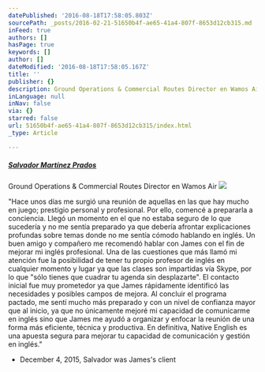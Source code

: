 ```yaml
---
datePublished: '2016-08-18T17:58:05.803Z'
sourcePath: _posts/2016-02-21-51650b4f-ae65-41a4-807f-8653d12cb315.md
inFeed: true
authors: []
hasPage: true
keywords: []
author: []
dateModified: '2016-08-18T17:58:05.167Z'
title: ''
publisher: {}
description: Ground Operations & Commercial Routes Director en Wamos Air
inLanguage: null
inNav: false
via: {}
starred: false
url: 51650b4f-ae65-41a4-807f-8653d12cb315/index.html
_type: Article

---
```

##### **[Salvador Martínez Prados][0]**

Ground Operations & Commercial Routes Director en Wamos Air
![](https://s3-us-west-2.amazonaws.com/the-grid-img/p/b447b09267b62521eb5a200c2f390729b9fe2573.jpg)

"Hace unos días me surgió una reunión de aquellas en las que hay mucho en juego; prestigio personal y profesional. Por ello, comencé a prepararla a conciencia. Llegó un momento en el que no estaba seguro de lo que sucedería y no me sentía preparado ya que debería afrontar explicaciones profundas sobre temas donde no me sentía cómodo hablando en inglés. Un buen amigo y compañero me recomendó hablar con James con el fin de mejorar mi inglés profesional. Una de las cuestiones que más llamó mi atención fue la posibilidad de tener tu propio profesor de inglés en cualquier momento y lugar ya que las clases son impartidas vía Skype, por lo que "sólo tienes que cuadrar tu agenda sin desplazarte". El contacto inicial fue muy prometedor ya que James rápidamente identificó las necesidades y posibles campos de mejora. Al concluir el programa pactado, me sentí mucho más preparado y con un nivel de confianza mayor que al inicio, ya que no únicamente mejoré mi capacidad de comunicarme en inglés sino que James me ayudó a organizar y enfocar la reunión de una forma más eficiente, técnica y productiva. En definitiva, Native English es una apuesta segura para mejorar tu capacidad de comunicación y gestión en inglés."

- December 4, 2015, Salvador was James's client

[0]: https://www.linkedin.com/profile/view?id=AAEAABt_zLoBlvHjpDnVTMFnu8qT9DsbwcZO6rE&authType=name&authToken=OnPA